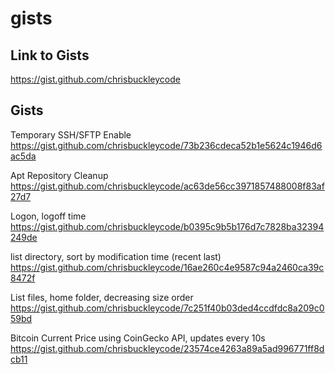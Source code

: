 # gists

## Link to Gists

https://gist.github.com/chrisbuckleycode

## Gists

Temporary SSH/SFTP Enable
https://gist.github.com/chrisbuckleycode/73b236cdeca52b1e5624c1946d6ac5da

Apt Repository Cleanup
https://gist.github.com/chrisbuckleycode/ac63de56cc3971857488008f83af27d7

Logon, logoff time
https://gist.github.com/chrisbuckleycode/b0395c9b5b176d7c7828ba32394249de

list directory, sort by modification time (recent last)
https://gist.github.com/chrisbuckleycode/16ae260c4e9587c94a2460ca39c8472f

List files, home folder, decreasing size order
https://gist.github.com/chrisbuckleycode/7c251f40b03ded4ccdfdc8a209c059bd

Bitcoin Current Price using CoinGecko API, updates every 10s
https://gist.github.com/chrisbuckleycode/23574ce4263a89a5ad996771ff8dcb11
